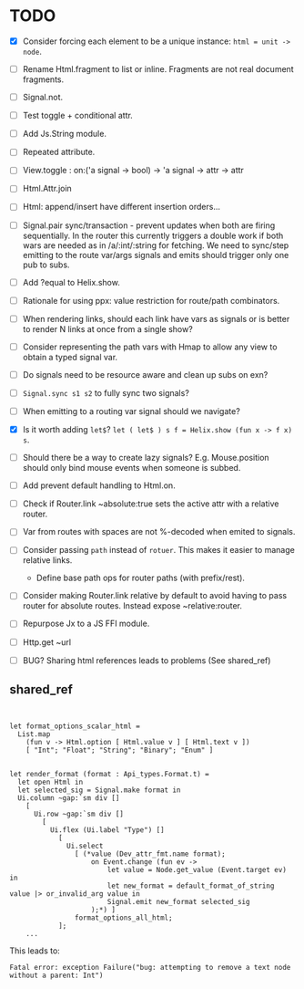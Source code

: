 # TODO

- [x] Consider forcing each element to be a unique instance: `html = unit -> node`.
- [ ] Rename Html.fragment to list or inline. Fragments are not real document fragments.
- [ ] Signal.not.
- [ ] Test toggle + conditional attr.
- [ ] Add Js.String module.
- [ ] Repeated attribute.
- [ ] View.toggle : on:('a signal -> bool) -> 'a signal -> attr -> attr
- [ ] Html.Attr.join
- [ ] Html: append/insert have different insertion orders...
- [ ] Signal.pair sync/transaction - prevent updates when both are firing sequentially. In the router this currently triggers a double work if both wars are needed as in /a/:int/:string for fetching. We need to sync/step emitting to the route var/args signals and emits should trigger only one pub to subs.
- [ ] Add ?equal to Helix.show.
- [ ] Rationale for using ppx: value restriction for route/path combinators.
- [ ] When rendering links, should each link have vars as signals or is better to render N links at once from a single show?
- [ ] Consider representing the path vars with Hmap to allow any view to obtain a typed signal var.
- [ ] Do signals need to be resource aware and clean up subs on exn?
- [ ] `Signal.sync s1 s2` to fully sync two signals?
- [ ] When emitting to a routing var signal should we navigate?
- [x] Is it worth adding `let$`? `let ( let$ ) s f = Helix.show (fun x -> f x) s`.
- [ ] Should there be a way to create lazy signals? E.g. Mouse.position should only bind mouse events when someone is subbed.
- [ ] Add prevent default handling to Html.on.
- [ ] Check if Router.link ~absolute:true sets the active attr with a relative router.
- [ ] Var from routes with spaces are not %-decoded when emited to signals.
- [ ] Consider passing `path` instead of `rotuer`. This makes it easier to manage relative links.
    - Define base path ops for router paths (with prefix/rest).
- [ ] Consider making Router.link relative by default to avoid having to pass router for absolute routes. Instead expose ~relative:router.
- [ ] Repurpose Jx to a JS FFI module.
- [ ] Http.get ~url
- [ ] BUG? Sharing html references leads to problems (See shared_ref)


## shared_ref

```
    

let format_options_scalar_html =
  List.map
    (fun v -> Html.option [ Html.value v ] [ Html.text v ])
    [ "Int"; "Float"; "String"; "Binary"; "Enum" ]


let render_format (format : Api_types.Format.t) =
  let open Html in
  let selected_sig = Signal.make format in
  Ui.column ~gap:`sm div []
    [
      Ui.row ~gap:`sm div []
        [
          Ui.flex (Ui.label "Type") []
            [
              Ui.select
                [ (*value (Dev_attr_fmt.name format);
                    on Event.change (fun ev ->
                        let value = Node.get_value (Event.target ev) in
                        let new_format = default_format_of_string value |> or_invalid_arg value in
                        Signal.emit new_format selected_sig
                    );*) ]
                format_options_all_html;
            ];
    ...
```

This leads to:

```
Fatal error: exception Failure("bug: attempting to remove a text node without a parent: Int") 
```
